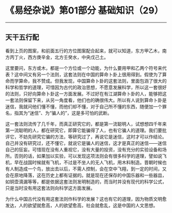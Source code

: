 # 《易经杂说》第01部分 基础知识（29）

------

## 天干五行配

看到上页的图案，和前面五行的方位图案配合起来，就可以知道，东方甲乙木，南方丙丁火，西方庚辛金，北方壬癸水，中央戊己土。

这里要问，东方或木，都是一个方位或一个动能，为什么要用甲和乙两个符号来代表？这中间又有另一个法则，这套法则在中国的算命卜卦上很用得到。假使为了算命而学算命，我不赞成。但我发现，中国算命卜卦的这套法则，里面包涵了很大的科学和哲学的道理，可惜因为古代的政治思想，不愿意发展科学，所以这一套很好的法则，只好向算命卜卦这一方面发展。不过好在有江湖算命卜卦的人，能够把这一套法则保留下来，从另一角度看，他们也的确很伟大。所以有人说到算命卜卦是迷信，我就问他们懂不懂，而他们却不懂，对于自己所不懂的东西，随便加一个罪名，指其为“迷信”、为“骗人的”，这是多可怕的武断。

这一套法则流传了几千年，而真正研究它的，都是第一流聪明人，试想想四千年来第一流聪明的人，都在研究它，即算它能骗得了人，也有它骗人的道理。我们要批评它，不妨先研究它骗的方法，等研究过了，再说它是迷信，这时才可以作结论。自己并没有研究过，还不懂它，就说它是骗人的迷信，这才是真正的迷信——迷信自己的狂妄。可惜现在没有人重视它，没有大量的投资，没有充分的实验设备和场所。否则的话，如果加以实验，可以发现这项法则会有很多科学的道理，譬如说飞机，早在战国时候就有飞机，不过是不坐人的无人飞机，用木料制造。晋朝时候也有人制造成一个鸟，放出去以后，不需人控制，会在空中飞翔，到一定的时间，又会在原地降落，这在历史上都有证据的。就是现在还保存的中国乐器和一些器皿，如铜壶滴漏等等，都是依据这套法则发明制造的，而当时并没有现代的科学公式，只是当时没有用这套法则向科学这方面发展。

为什么中国古代没有用这套法则作科学的发展？这也有它的道理，因为物质文明愈发达，人的欲望就愈高，人的欲望愈高，社会就愈乱，这是中国的人文思想。